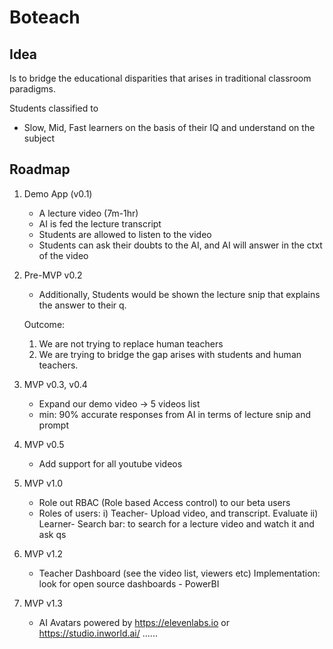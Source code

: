 # Boteach

## Idea

Is to bridge the educational disparities that arises in traditional classroom paradigms.

Students classified to

- Slow, Mid, Fast learners on the basis of their IQ and understand on the subject

## Roadmap

1. Demo App (v0.1)
    - A lecture video (7m-1hr)
    - AI is fed the lecture transcript
    - Students are allowed to listen to the video
    - Students can ask their doubts to the AI, and AI will answer in the ctxt of the video

2. Pre-MVP v0.2
    - Additionally, Students would be shown the lecture snip that explains the answer to their q.

   Outcome:
    1. We are not trying to replace human teachers
    2. We are trying to bridge the gap arises with students and human teachers.

3. MVP v0.3, v0.4
    - Expand our demo video -> 5 videos list
    - min: 90% accurate responses from AI in terms of lecture snip and prompt

4. MVP v0.5
    - Add support for all youtube videos

6. MVP v1.0
    - Role out RBAC (Role based Access control) to our beta users
    - Roles of users:
      i) Teacher- Upload video, and transcript. Evaluate
      ii) Learner- Search bar: to search for a lecture video and watch it and ask qs
7. MVP v1.2
    - Teacher Dashboard (see the video list, viewers etc)  Implementation: look for open source dashboards - PowerBI

8. MVP v1.3
   - AI Avatars powered by https://elevenlabs.io or https://studio.inworld.ai/
......
